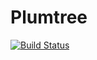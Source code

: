 Plumtree
=======================================================

[![Build Status](https://travis-ci.org/lasp-lang/plumtree.svg?branch=master)](https://travis-ci.org/lasp-lang/plumtree)
